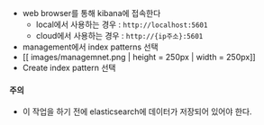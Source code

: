 * web browser를 통해 kibana에 접속한다
    * local에서 사용하는 경우 : `http://localhost:5601`
    * cloud에서 사용하는 경우 : `http://{ip주소}:5601`
* management에서 index patterns 선택
* [[ images/managemnet.png | height = 250px | width = 250px]]
* Create index pattern 선택





#### 주의
*  이 작업을 하기 전에 elasticsearch에 데이터가 저장되어 있어야 한다.
